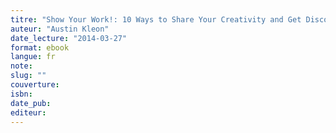 ```yaml
---
titre: "Show Your Work!: 10 Ways to Share Your Creativity and Get Discovered "
auteur: "Austin Kleon"
date_lecture: "2014-03-27"
format: ebook
langue: fr
note:
slug: ""
couverture: 
isbn: 
date_pub: 
editeur: 
---
```

